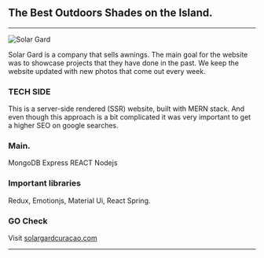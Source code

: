 



## The Best Outdoors Shades on the Island.

---

![Solar Gard](https://vertisolsolargard.s3.amazonaws.com/Posters/Vertical+Drop+FBpost.jpg)





Solar Gard is a company that sells awnings. The main goal for the website was to showcase projects that they have done in the past. We keep the website updated with new photos that come out every week. 


### TECH SIDE

This is a server-side rendered (SSR) website, built with MERN stack. And even though this approach is a bit complicated it was very important to get a higher SEO on google searches.

### Main.
MongoDB Express REACT Nodejs 

### Important libraries
Redux, Emotionjs, Material Ui, React Spring.


### GO Check
Visit [solargardcuracao.com](https://solargardcuracao.com/)


---
